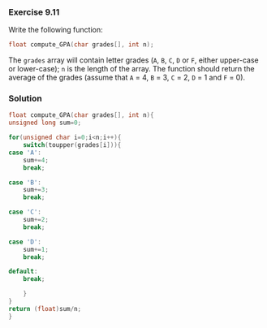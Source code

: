 ### Exercise 9.11
Write the following function:

```c
float compute_GPA(char grades[], int n);
```

The `grades` array will contain letter grades (`A`, `B`, `C`, `D` or `F`, either
upper-case or lower-case); `n` is the length of the array. The function should
return the average of the grades (assume that `A` = 4, `B` = 3, `C` = 2, `D` = 1
and `F` = 0).

### Solution

```c
float compute_GPA(char grades[], int n){
unsigned long sum=0;

for(unsigned char i=0;i<n;i++){
    switch(toupper(grades[i])){
case 'A':
    sum+=4;
    break;

case 'B':
    sum+=3;
    break;

case 'C':
    sum+=2;
    break;

case 'D':
    sum+=1;
    break;

default:
    break;

    }
}
return (float)sum/n;
}
